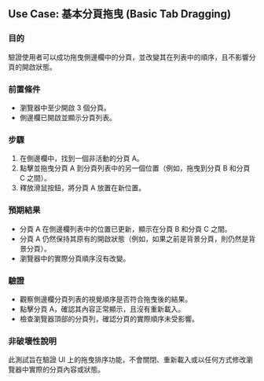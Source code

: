 ## Use Case: 基本分頁拖曳 (Basic Tab Dragging)

### 目的
驗證使用者可以成功拖曳側邊欄中的分頁，並改變其在列表中的順序，且不影響分頁的開啟狀態。

### 前置條件
- 瀏覽器中至少開啟 3 個分頁。
- 側邊欄已開啟並顯示分頁列表。

### 步驟
1. 在側邊欄中，找到一個非活動的分頁 A。
2. 點擊並拖曳分頁 A 到分頁列表中的另一個位置（例如，拖曳到分頁 B 和分頁 C 之間）。
3. 釋放滑鼠按鈕，將分頁 A 放置在新位置。

### 預期結果
- 分頁 A 在側邊欄列表中的位置已更新，顯示在分頁 B 和分頁 C 之間。
- 分頁 A 仍然保持其原有的開啟狀態（例如，如果之前是背景分頁，則仍然是背景分頁）。
- 瀏覽器中的實際分頁順序沒有改變。

### 驗證
- 觀察側邊欄分頁列表的視覺順序是否符合拖曳後的結果。
- 點擊分頁 A，確認其內容正常顯示，且沒有重新載入。
- 檢查瀏覽器頂部的分頁列，確認分頁的實際順序未受影響。

### 非破壞性說明
此測試旨在驗證 UI 上的拖曳排序功能，不會關閉、重新載入或以任何方式修改瀏覽器中實際的分頁內容或狀態。